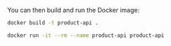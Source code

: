 You can then build and run the Docker image:

```bash
docker build -t product-api .
```

```bash
docker run -it --rm --name product-api product-api
```